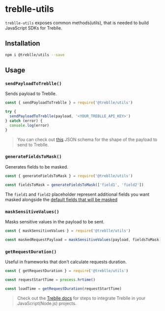 # treblle-utils

`treblle-utils` exposes common methods(utils), that is needed to build JavaScript SDKs for Treblle.

## Installation

```sh
npm i @treblle/utils --save
```

## Usage

### `sendPayloadToTreblle()`

Sends payload to Treblle.

```js
const { sendPayloadToTreblle } = require('@treblle/utils')

try {
  sendPayloadToTreblle(payload, '<YOUR_TREBLLE_API_KEY>')
} catch (error) {
  console.log(error)
}
```

> You can check out [this](https://github.com/Treblle/treblle-utils/blob/develop/treblle-payload-schema.json) JSON schema for the shape of the payload to send to Treblle.

### `generateFieldsToMask()`

Generates fields to be masked.

```js
const { generateFieldsToMask } = require('@treblle/utils')

const fieldsToMask = generateFieldsToMask(['field1', 'field2'])
```

The `field1` and `field2` placeholder represent additional fields you want masked alongside the [default fields that will be masked](https://docs.treblle.com/en/security/masked-fields)

### `maskSensitiveValues()`

Masks sensitive values in the payload to be sent.

```js
const { maskSensitiveValues } = require('@treblle/utils')

const maskedRequestPayload = maskSensitiveValues(payload, fieldsToMask)
```

### `getRequestDuration()`

Useful in frameworks that don't calculate requests duration.

```js
const { getRequestDuration } = require('@treblle/utils')

const requestStartTime = process.hrtime()

const loadTime = getRequestDuration(requestStartTime)
```

> Check out the [Treblle docs](https://docs.treblle.com) for steps to integrate Treblle in your JavaScript(Node.js) projects.
